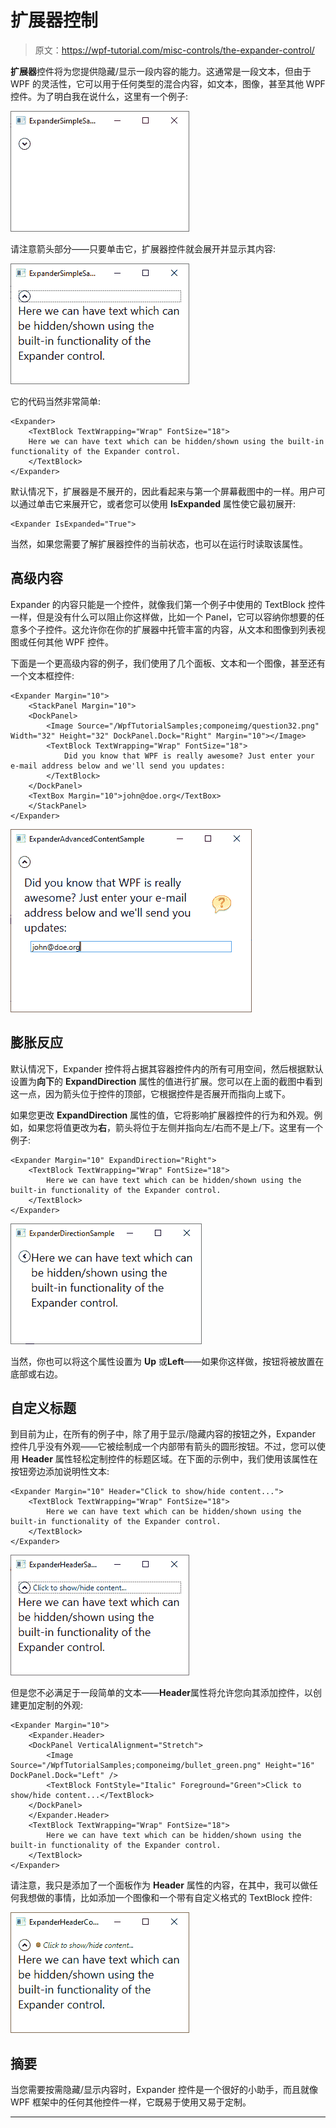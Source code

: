 # 扩展器控制

> 原文：<https://wpf-tutorial.com/misc-controls/the-expander-control/>

**扩展器**控件将为您提供隐藏/显示一段内容的能力。这通常是一段文本，但由于 WPF 的灵活性，它可以用于任何类型的混合内容，如文本，图像，甚至其他 WPF 控件。为了明白我在说什么，这里有一个例子:

![](img/0b44b361cb4e4e15183aafba1892a0b0.png "Expander control - not expanded")

请注意箭头部分——只要单击它，扩展器控件就会展开并显示其内容:

![](img/0864f84b897294b5521761523c0a7d0f.png "Expander control - expanded")

它的代码当然非常简单:

```
<Expander>  
    <TextBlock TextWrapping="Wrap" FontSize="18">  
    Here we can have text which can be hidden/shown using the built-in functionality of the Expander control.  
    </TextBlock>  
</Expander>
```

<input type="hidden" name="IL_IN_ARTICLE">

默认情况下，扩展器是不展开的，因此看起来与第一个屏幕截图中的一样。用户可以通过单击它来展开它，或者您可以使用 **IsExpanded** 属性使它最初展开:

```
<Expander IsExpanded="True">
```

当然，如果您需要了解扩展器控件的当前状态，也可以在运行时读取该属性。

## 高级内容

Expander 的内容只能是一个控件，就像我们第一个例子中使用的 TextBlock 控件一样，但是没有什么可以阻止你这样做，比如一个 Panel，它可以容纳你想要的任意多个子控件。这允许你在你的扩展器中托管丰富的内容，从文本和图像到列表视图或任何其他 WPF 控件。

下面是一个更高级内容的例子，我们使用了几个面板、文本和一个图像，甚至还有一个文本框控件:

```
<Expander Margin="10">
    <StackPanel Margin="10">
    <DockPanel>
        <Image Source="/WpfTutorialSamples;componeimg/question32.png" Width="32" Height="32" DockPanel.Dock="Right" Margin="10"></Image>
        <TextBlock TextWrapping="Wrap" FontSize="18">
            Did you know that WPF is really awesome? Just enter your e-mail address below and we'll send you updates:
        </TextBlock>
    </DockPanel>
    <TextBox Margin="10">john@doe.org</TextBox>
    </StackPanel>
</Expander>
```

![](img/13250fc843eb8d34c597eeafb3959b48.png "Expander with advanced content")

## 膨胀反应

默认情况下，Expander 控件将占据其容器控件内的所有可用空间，然后根据默认设置为**向下**的 **ExpandDirection** 属性的值进行扩展。您可以在上面的截图中看到这一点，因为箭头位于控件的顶部，它根据控件是否展开而指向上或下。

如果您更改 **ExpandDirection** 属性的值，它将影响扩展器控件的行为和外观。例如，如果您将值更改为**右**，箭头将位于左侧并指向左/右而不是上/下。这里有一个例子:

```
<Expander Margin="10" ExpandDirection="Right">
    <TextBlock TextWrapping="Wrap" FontSize="18">
        Here we can have text which can be hidden/shown using the built-in functionality of the Expander control.
    </TextBlock>
</Expander>
```

![](img/6362c87c3203550d31c969e5299a68c6.png "Expander control with the ExpandDirection property set to Right")

当然，你也可以将这个属性设置为 **Up** 或**Left**——如果你这样做，按钮将被放置在底部或右边。

## 自定义标题

到目前为止，在所有的例子中，除了用于显示/隐藏内容的按钮之外，Expander 控件几乎没有外观——它被绘制成一个内部带有箭头的圆形按钮。不过，您可以使用 **Header** 属性轻松定制控件的标题区域。在下面的示例中，我们使用该属性在按钮旁边添加说明性文本:

```
<Expander Margin="10" Header="Click to show/hide content...">
    <TextBlock TextWrapping="Wrap" FontSize="18">
        Here we can have text which can be hidden/shown using the built-in functionality of the Expander control.
    </TextBlock>
</Expander>
```

![](img/7c0bc5d812ba856d373ae37802f65917.png "Expander control with text header")

但是您不必满足于一段简单的文本——**Header**属性将允许您向其添加控件，以创建更加定制的外观:

```
<Expander Margin="10">
    <Expander.Header>
    <DockPanel VerticalAlignment="Stretch">
        <Image Source="/WpfTutorialSamples;componeimg/bullet_green.png" Height="16" DockPanel.Dock="Left" />
        <TextBlock FontStyle="Italic" Foreground="Green">Click to show/hide content...</TextBlock>
    </DockPanel>
    </Expander.Header>
    <TextBlock TextWrapping="Wrap" FontSize="18">
        Here we can have text which can be hidden/shown using the built-in functionality of the Expander control.
    </TextBlock>
</Expander>
```

请注意，我只是添加了一个面板作为 **Header** 属性的内容，在其中，我可以做任何我想做的事情，比如添加一个图像和一个带有自定义格式的 TextBlock 控件:

![](img/c53ea3a466f0b6b7eb84163919bf46a5.png "Expander control with custom Header")

## 摘要

当您需要按需隐藏/显示内容时，Expander 控件是一个很好的小助手，而且就像 WPF 框架中的任何其他控件一样，它既易于使用又易于定制。

* * *